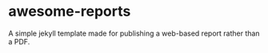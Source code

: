 # awesome-reports
A simple jekyll template made for publishing a web-based report rather than a PDF.
